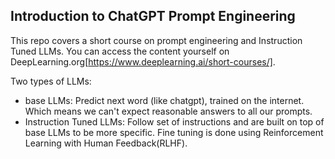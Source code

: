 ## Introduction to ChatGPT Prompt Engineering

This repo covers a short course on prompt engineering and Instruction Tuned LLMs. You can access the content yourself on DeepLearning.org[https://www.deeplearning.ai/short-courses/].

Two types of LLMs:
- base LLMs: Predict next word (like chatgpt), trained on the internet. Which means we can't expect reasonable answers to all our prompts.
- Instruction Tuned LLMs: Follow set of instructions and are built on top of base LLMs to be more specific. Fine tuning is done using Reinforcement Learning with Human Feedback(RLHF).

